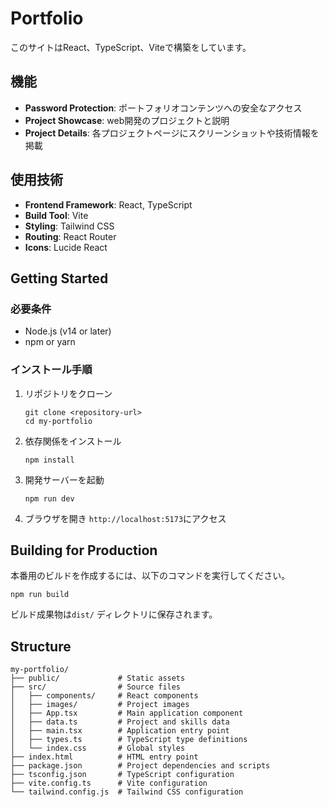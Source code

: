 # Portfolio

このサイトはReact、TypeScript、Viteで構築をしています。

## 機能

- **Password Protection**: ポートフォリオコンテンツへの安全なアクセス
- **Project Showcase**: web開発のプロジェクトと説明
- **Project Details**: 各プロジェクトページにスクリーンショットや技術情報を掲載

## 使用技術

- **Frontend Framework**: React, TypeScript
- **Build Tool**: Vite
- **Styling**: Tailwind CSS
- **Routing**: React Router
- **Icons**: Lucide React

## Getting Started

### 必要条件

- Node.js (v14 or later)
- npm or yarn

### インストール手順

1. リポジトリをクローン
   ```
   git clone <repository-url>
   cd my-portfolio
   ```

2. 依存関係をインストール
   ```
   npm install
   ```

3. 開発サーバーを起動
   ```
   npm run dev
   ```

4. ブラウザを開き `http://localhost:5173`にアクセス

## Building for Production

本番用のビルドを作成するには、以下のコマンドを実行してください。

```
npm run build
```

ビルド成果物は`dist/` ディレクトリに保存されます。

## Structure

```
my-portfolio/
├── public/             # Static assets
├── src/                # Source files
│   ├── components/     # React components
│   ├── images/         # Project images
│   ├── App.tsx         # Main application component
│   ├── data.ts         # Project and skills data
│   ├── main.tsx        # Application entry point
│   ├── types.ts        # TypeScript type definitions
│   └── index.css       # Global styles
├── index.html          # HTML entry point
├── package.json        # Project dependencies and scripts
├── tsconfig.json       # TypeScript configuration
├── vite.config.ts      # Vite configuration
└── tailwind.config.js  # Tailwind CSS configuration
```
